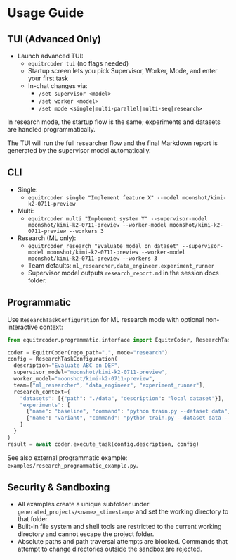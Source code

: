 # Usage Guide

## TUI (Advanced Only)

- Launch advanced TUI:
  - `equitrcoder tui` (no flags needed)
  - Startup screen lets you pick Supervisor, Worker, Mode, and enter your first task
  - In-chat changes via:
    - `/set supervisor <model>`
    - `/set worker <model>`
    - `/set mode <single|multi-parallel|multi-seq|research>`

In research mode, the startup flow is the same; experiments and datasets are handled programmatically.

The TUI will run the full researcher flow and the final Markdown report is generated by the supervisor model automatically.

## CLI

- Single:
  - `equitrcoder single "Implement feature X" --model moonshot/kimi-k2-0711-preview`
- Multi:
  - `equitrcoder multi "Implement system Y" --supervisor-model moonshot/kimi-k2-0711-preview --worker-model moonshot/kimi-k2-0711-preview --workers 3`
- Research (ML only):
  - `equitrcoder research "Evaluate model on dataset" --supervisor-model moonshot/kimi-k2-0711-preview --worker-model moonshot/kimi-k2-0711-preview --workers 3`
  - Team defaults: `ml_researcher,data_engineer,experiment_runner`
  - Supervisor model outputs `research_report.md` in the session docs folder.

## Programmatic

Use `ResearchTaskConfiguration` for ML research mode with optional non-interactive context:

```python
from equitrcoder.programmatic.interface import EquitrCoder, ResearchTaskConfiguration

coder = EquitrCoder(repo_path=".", mode="research")
config = ResearchTaskConfiguration(
  description="Evaluate ABC on DEF",
  supervisor_model="moonshot/kimi-k2-0711-preview",
  worker_model="moonshot/kimi-k2-0711-preview",
  team=["ml_researcher", "data_engineer", "experiment_runner"],
  research_context={
    "datasets": [{"path": "./data", "description": "local dataset"}],
    "experiments": [
      {"name": "baseline", "command": "python train.py --dataset data"},
      {"name": "variant", "command": "python train.py --dataset data --flag"}
    ]
  }
)
result = await coder.execute_task(config.description, config)
```

See also external programmatic example: `examples/research_programmatic_example.py`.

## Security & Sandboxing

- All examples create a unique subfolder under `generated_projects/<name>_<timestamp>` and set the working directory to that folder.
- Built-in file system and shell tools are restricted to the current working directory and cannot escape the project folder.
- Absolute paths and path traversal attempts are blocked. Commands that attempt to change directories outside the sandbox are rejected.